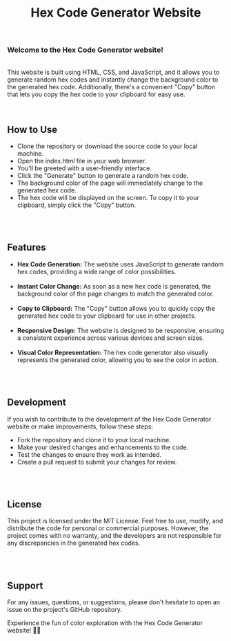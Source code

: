 <h1 align="center">Hex Code Generator Website</h1> 
<br>
<p> <h3>Welcome to the Hex Code Generator website!</h3>  
 <br> This website is built using HTML, CSS, and JavaScript, and it allows you to generate random hex codes and instantly change the background color to the generated hex code. Additionally, there's a convenient "Copy" button that lets you copy the hex code to your clipboard for easy use.</p>
<br>

## How to Use
<ul>
  <li>Clone the repository or download the source code to your local machine.</li>
  <li>Open the index.html file in your web browser.</li>
  <li>You'll be greeted with a user-friendly interface.</li>
  <li>Click the "Generate" button to generate a random hex code.</li>
  <li>The background color of the page will immediately change to the generated hex code.</li>
  <li>The hex code will be displayed on the screen. To copy it to your clipboard, simply click the "Copy" button.</li>
</ul>
<br>
<br>

## Features
<ul>
  <li><b>Hex Code Generation:</b>  
 The website uses JavaScript to generate random hex codes, providing a wide range of color possibilities.</li>
 <br>
  <li><b> Instant Color Change:</b>
 As soon as a new hex code is generated, the background color of the page changes to match the generated color.</li><br>
  <li><b>Copy to Clipboard:</b>
 The "Copy" button allows you to quickly copy the generated hex code to your clipboard for use in other projects.</li><br>
  <li><b>Responsive Design:</b>
 The website is designed to be responsive, ensuring a consistent experience across various devices and screen sizes.</li><br>
  <li><b>Visual Color Representation:</b>
 The hex code generator also visually represents the generated color, allowing you to see the color in action.</li><br>
</ul>
<br>

## Development
<p>If you wish to contribute to the development of the Hex Code Generator website or make improvements, follow these steps:</p>
<ul>
 <li>Fork the repository and clone it to your local machine.</li>
 <li>Make your desired changes and enhancements to the code.</li>
 <li>Test the changes to ensure they work as intended.</li>
 <li>Create a pull request to submit your changes for review.</li>
</ul>
<br>
<br>

## License
<p>This project is licensed under the MIT License. Feel free to use, modify, and distribute the code for personal or commercial purposes. However, the project comes with no warranty, and the developers are not responsible for any discrepancies in the generated hex codes.</p>
<br>
<br>

## Support
<p>For any issues, questions, or suggestions, please don't hesitate to open an issue on the project's GitHub repository.<br>

Experience the fun of color exploration with the Hex Code Generator website! 🎨🌈</p>
